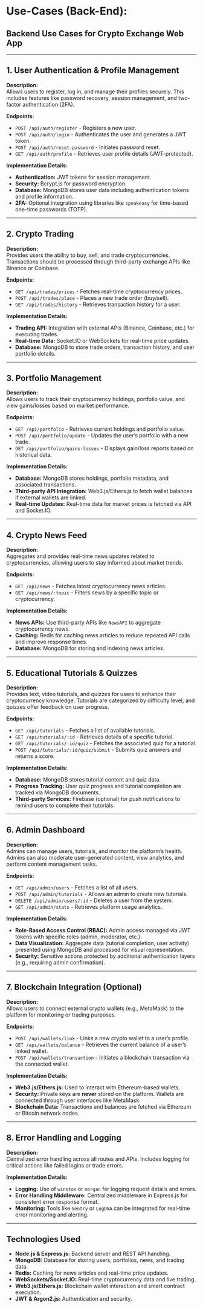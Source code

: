 # Use-Cases (Back-End):

## Backend Use Cases for Crypto Exchange Web App

---

## 1. **User Authentication & Profile Management**

**Description:**  
Allows users to register, log in, and manage their profiles securely. This includes features like password recovery, session management, and two-factor authentication (2FA).

**Endpoints:**
- `POST /api/auth/register` - Registers a new user.
- `POST /api/auth/login` - Authenticates the user and generates a JWT token.
- `POST /api/auth/reset-password` - Initiates password reset.
- `GET /api/auth/profile` - Retrieves user profile details (JWT-protected).

**Implementation Details:**
- **Authentication:** JWT tokens for session management.
- **Security:** Bcrypt.js for password encryption.
- **Database:** MongoDB stores user data including authentication tokens and profile information.
- **2FA:** Optional integration using libraries like `speakeasy` for time-based one-time passwords (TOTP).

---

## 2. **Crypto Trading**

**Description:**  
Provides users the ability to buy, sell, and trade cryptocurrencies. Transactions should be processed through third-party exchange APIs like Binance or Coinbase.

**Endpoints:**
- `GET /api/trades/prices` - Fetches real-time cryptocurrency prices.
- `POST /api/trades/place` - Places a new trade order (buy/sell).
- `GET /api/trades/history` - Retrieves transaction history for a user.

**Implementation Details:**
- **Trading API:** Integration with external APIs (Binance, Coinbase, etc.) for executing trades.
- **Real-time Data:** Socket.IO or WebSockets for real-time price updates.
- **Database:** MongoDB to store trade orders, transaction history, and user portfolio details.

---

## 3. **Portfolio Management**

**Description:**  
Allows users to track their cryptocurrency holdings, portfolio value, and view gains/losses based on market performance.

**Endpoints:**
- `GET /api/portfolio` - Retrieves current holdings and portfolio value.
- `POST /api/portfolio/update` - Updates the user’s portfolio with a new trade.
- `GET /api/portfolio/gains-losses` - Displays gain/loss reports based on historical data.

**Implementation Details:**
- **Database:** MongoDB stores holdings, portfolio metadata, and associated transactions.
- **Third-party API Integration:** Web3.js/Ethers.js to fetch wallet balances if external wallets are linked.
- **Real-time Updates:** Real-time data for market prices is fetched via API and Socket.IO.

---

## 4. **Crypto News Feed**

**Description:**  
Aggregates and provides real-time news updates related to cryptocurrencies, allowing users to stay informed about market trends.

**Endpoints:**
- `GET /api/news` - Fetches latest cryptocurrency news articles.
- `GET /api/news/:topic` - Filters news by a specific topic or cryptocurrency.

**Implementation Details:**
- **News APIs:** Use third-party APIs like `NewsAPI` to aggregate cryptocurrency news.
- **Caching:** Redis for caching news articles to reduce repeated API calls and improve response times.
- **Database:** MongoDB for storing and indexing news articles.

---

## 5. **Educational Tutorials & Quizzes**

**Description:**  
Provides text, video tutorials, and quizzes for users to enhance their cryptocurrency knowledge. Tutorials are categorized by difficulty level, and quizzes offer feedback on user progress.

**Endpoints:**
- `GET /api/tutorials` - Fetches a list of available tutorials.
- `GET /api/tutorials/:id` - Retrieves details of a specific tutorial.
- `GET /api/tutorials/:id/quiz` - Fetches the associated quiz for a tutorial.
- `POST /api/tutorials/:id/quiz/submit` - Submits quiz answers and returns a score.

**Implementation Details:**
- **Database:** MongoDB stores tutorial content and quiz data.
- **Progress Tracking:** User quiz progress and tutorial completion are tracked via MongoDB documents.
- **Third-party Services:** Firebase (optional) for push notifications to remind users to complete their tutorials.

---

## 6. **Admin Dashboard**

**Description:**  
Admins can manage users, tutorials, and monitor the platform’s health. Admins can also moderate user-generated content, view analytics, and perform content management tasks.

**Endpoints:**
- `GET /api/admin/users` - Fetches a list of all users.
- `POST /api/admin/tutorials` - Allows an admin to create new tutorials.
- `DELETE /api/admin/users/:id` - Deletes a user from the system.
- `GET /api/admin/stats` - Retrieves platform usage analytics.

**Implementation Details:**
- **Role-Based Access Control (RBAC):** Admin access managed via JWT tokens with specific roles (admin, moderator, etc.).
- **Data Visualization:** Aggregate data (tutorial completion, user activity) presented using MongoDB and processed for visual representation.
- **Security:** Sensitive actions protected by additional authentication layers (e.g., requiring admin confirmation).

---

## 7. **Blockchain Integration (Optional)**

**Description:**  
Allows users to connect external crypto wallets (e.g., MetaMask) to the platform for monitoring or trading purposes.

**Endpoints:**
- `POST /api/wallets/link` - Links a new crypto wallet to a user’s profile.
- `GET /api/wallets/balance` - Retrieves the current balance of a user’s linked wallet.
- `POST /api/wallets/transaction` - Initiates a blockchain transaction via the connected wallet.

**Implementation Details:**
- **Web3.js/Ethers.js:** Used to interact with Ethereum-based wallets.
- **Security:** Private keys are **never** stored on the platform. Wallets are connected through user interfaces like MetaMask.
- **Blockchain Data:** Transactions and balances are fetched via Ethereum or Bitcoin network nodes.

---

## 8. **Error Handling and Logging**

**Description:**  
Centralized error handling across all routes and APIs. Includes logging for critical actions like failed logins or trade errors.

**Implementation Details:**
- **Logging:** Use of `winston` or `morgan` for logging request details and errors.
- **Error Handling Middleware:** Centralized middleware in Express.js for consistent error response format.
- **Monitoring:** Tools like `Sentry` or `LogDNA` can be integrated for real-time error monitoring and alerting.

---

## Technologies Used

- **Node.js & Express.js:** Backend server and REST API handling.
- **MongoDB:** Database for storing users, portfolios, news, and trading data.
- **Redis:** Caching for news articles and real-time price updates.
- **WebSockets/Socket.IO:** Real-time cryptocurrency data and live trading.
- **Web3.js/Ethers.js:** Blockchain wallet interaction and smart contract execution.
- **JWT & Argon2.js:** Authentication and security.

